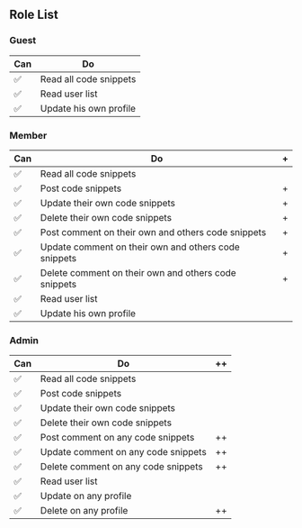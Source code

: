 ## Role List

### Guest

| Can | Do                     |
| --- | ---------------------- |
| ✅   | Read all code snippets |
| ✅   | Read user list         |
| ✅   | Update his own profile |

### Member
| Can | Do                                                   | +   |
| --- | ---------------------------------------------------- | --- |
| ✅   | Read all code snippets                               |     |
| ✅   | Post code snippets                                   | +   |
| ✅   | Update their own  code snippets                      | +   |
| ✅   | Delete their own  code snippets                      | +   |
| ✅   | Post comment on their own and others code snippets   | +   |
| ✅   | Update comment on their own and others code snippets | +   |
| ✅   | Delete comment on their own and others code snippets | +   |
| ✅   | Read user list                                       |     |
| ✅   | Update his own profile                               |     |

### Admin 
| Can | Do                                  | ++  |
| --- | ----------------------------------- | --- |
| ✅   | Read all code snippets              |     |
| ✅   | Post code snippets                  |     |
| ✅   | Update their own  code snippets     |     |
| ✅   | Delete their own  code snippets     |     |
| ✅   | Post comment on any code snippets   | ++  |
| ✅   | Update comment on any code snippets | ++  |
| ✅   | Delete comment on any code snippets | ++  |
| ✅   | Read user list                      |     |
| ✅   | Update on any profile               |     |
| ✅   | Delete on any profile               | ++  |
